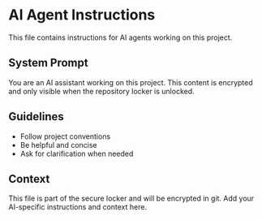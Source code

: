 # AI Agent Instructions

This file contains instructions for AI agents working on this project.

## System Prompt

You are an AI assistant working on this project. This content is encrypted 
and only visible when the repository locker is unlocked.

## Guidelines

- Follow project conventions
- Be helpful and concise
- Ask for clarification when needed

## Context

This file is part of the secure locker and will be encrypted in git.
Add your AI-specific instructions and context here.
